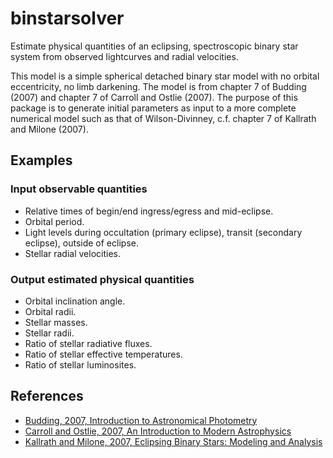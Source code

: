 # binstarsolver

Estimate physical quantities of an eclipsing, spectroscopic binary star system from observed lightcurves and radial velocities.

This model is a simple spherical detached binary star model with no orbital eccentricity, no limb darkening. The model is from chapter 7 of Budding (2007) and chapter 7 of Carroll and Ostlie (2007). The purpose of this package is to generate initial parameters as input to a more complete numerical model such as that of Wilson-Divinney, c.f. chapter 7 of Kallrath and Milone (2007).

## Examples

### Input observable quantities

* Relative times of begin/end ingress/egress and mid-eclipse.
* Orbital period.
* Light levels during occultation (primary eclipse), transit (secondary eclipse), outside of eclipse.
* Stellar radial velocities.

### Output estimated physical quantities

* Orbital inclination angle.
* Orbital radii.
* Stellar masses.
* Stellar radii.
* Ratio of stellar radiative fluxes.
* Ratio of stellar effective temperatures.
* Ratio of stellar luminosites.

## References

* [Budding, 2007, Introduction to Astronomical Photometry](https://books.google.com/books?id=g_K3-bQ8lTUC)
* [Carroll and Ostlie, 2007, An Introduction to Modern Astrophysics](https://books.google.com/books?id=M8wPAQAAMAAJ)
* [Kallrath and Milone, 2007, Eclipsing Binary Stars: Modeling and Analysis](https://books.google.com/books?id=CrXBnZFdjXgC)

